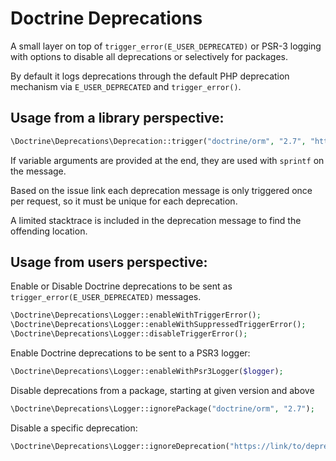 # Doctrine Deprecations

A small layer on top of `trigger_error(E_USER_DEPRECATED)` or PSR-3 logging
with options to disable all deprecations or selectively for packages.

By default it logs deprecations through the default PHP deprecation mechanism
via `E_USER_DEPRECATED` and `trigger_error()`.

## Usage from a library perspective:

```php
\Doctrine\Deprecations\Deprecation::trigger("doctrine/orm", "2.7", "https://link/to/deprecations-description", "message", ...$args);
```

If variable arguments are provided at the end, they are used with `sprintf` on
the message.

Based on the issue link each deprecation message is only triggered once per
request, so it must be unique for each deprecation.

A limited stacktrace is included in the deprecation message to find the
offending location.

## Usage from users perspective:

Enable or Disable Doctrine deprecations to be sent as `trigger_error(E_USER_DEPRECATED)`
messages.

```php
\Doctrine\Deprecations\Logger::enableWithTriggerError();
\Doctrine\Deprecations\Logger::enableWithSuppressedTriggerError();
\Doctrine\Deprecations\Logger::disableTriggerError();
```

Enable Doctrine deprecations to be sent to a PSR3 logger:

```php
\Doctrine\Deprecations\Logger::enableWithPsr3Logger($logger);
```

Disable deprecations from a package, starting at given version and above

```php
\Doctrine\Deprecations\Logger::ignorePackage("doctrine/orm", "2.7");
```

Disable a specific deprecation:

```php
\Doctrine\Deprecations\Logger::ignoreDeprecation("https://link/to/deprecations-description");
```
